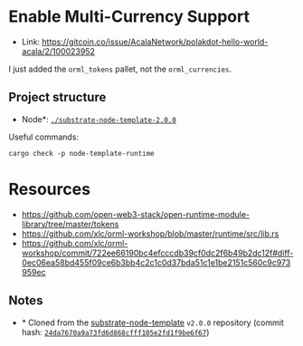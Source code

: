 # Enable Multi-Currency Support

- Link: https://gitcoin.co/issue/AcalaNetwork/polakdot-hello-world-acala/2/100023952

I just added the `orml_tokens` pallet, not the `orml_currencies`.

## Project structure

- Node\*: [`./substrate-node-template-2.0.0`](./substrate-node-template-2.0.0/)

Useful commands:

```
cargo check -p node-template-runtime
```

# Resources

- https://github.com/open-web3-stack/open-runtime-module-library/tree/master/tokens
- https://github.com/xlc/orml-workshop/blob/master/runtime/src/lib.rs
- https://github.com/xlc/orml-workshop/commit/722ee66190bc4efcccdb39cf0dc2f6b49b2dc12f#diff-0ec06ea58bd455f09ce6b3bb4c2c1c0d37bda51c1e1be2151c560c9c973959ec

## Notes

- \* Cloned from the [substrate-node-template](https://github.com/substrate-developer-hub/substrate-node-template) `v2.0.0` repository (commit hash: [`24da7670a9a73fd6d868cfff105e2fd1f9be6f67`](https://github.com/substrate-developer-hub/substrate-node-template/commit/24da7670a9a73fd6d868cfff105e2fd1f9be6f67))

